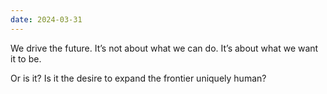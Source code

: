 ```yaml
---
date: 2024-03-31
---
```

We drive the future.
It’s not about what we can do.
It’s about what we want it to be.

Or is it? Is it the desire to expand the frontier uniquely human?